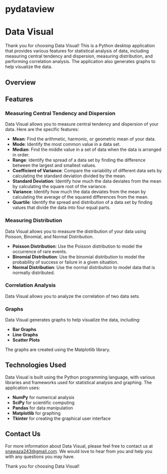 # pydataview



# Data Visual

Thank you for choosing Data Visual! This is a Python desktop application that provides various features for statistical analysis of data, including measuring central tendency and dispersion, measuring distribution, and performing correlation analysis. The application also generates graphs to help visualize the data.

## Overview


## Features

### Measuring Central Tendency and Dispersion

Data Visual allows you to measure central tendency and dispersion of your data. Here are the specific features:

- **Mean**: Find the arithmetic, harmonic, or geometric mean of your data.
- **Mode**: Identify the most common value in a data set.
- **Median**: Find the middle value in a set of data when the data is arranged in order.
- **Range**: Identify the spread of a data set by finding the difference between the largest and smallest values.
- **Coefficient of Variance**: Compare the variability of different data sets by calculating the standard deviation divided by the mean.
- **Standard Deviation**: Identify how much the data deviates from the mean by calculating the square root of the variance.
- **Variance**: Identify how much the data deviates from the mean by calculating the average of the squared differences from the mean.
- **Quartile**: Identify the spread and distribution of a data set by finding values that divide the data into four equal parts.

### Measuring Distribution

Data Visual allows you to measure the distribution of your data using Poisson, Binomial, and Normal Distribution.

- **Poisson Distribution**: Use the Poisson distribution to model the occurrence of rare events.
- **Binomial Distribution**: Use the binomial distribution to model the probability of success or failure in a given situation.
- **Normal Distribution**: Use the normal distribution to model data that is normally distributed.

### Correlation Analysis

Data Visual allows you to analyze the correlation of two data sets.

### Graphs

Data Visual generates graphs to help visualize the data, including:

- **Bar Graphs**
- **Line Graphs**
- **Scatter Plots**

The graphs are created using the Matplotlib library.

## Technologies Used

Data Visual is built using the Python programming language, with various libraries and frameworks used for statistical analysis and graphing. The application uses:

- **NumPy** for numerical analysis
- **SciPy** for scientific computing
- **Pandas** for data manipulation
- **Matplotlib** for graphing
- **Tkinter** for creating the graphical user interface

## Contact Us

For more information about Data Visual, please feel free to contact us at snawaza243@gmail.com. We would love to hear from you and help you with any questions you may have.

Thank you for choosing Data Visual!
